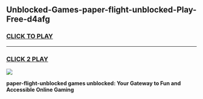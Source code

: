 
## Unblocked-Games-paper-flight-unblocked-Play-Free-d4afg
<h3>
<a href="https://premium76.site?title=paper-flight-unblocked&ref=19M">CLICK TO PLAY</a></h3>
<hr>

<h3>
<a href="https://premium76.site?title=paper-flight-unblocked&ref=19M">CLICK 2 PLAY</a>
  
</h3>

<a href="https://premium76.site?title=paper-flight-unblocked&ref=19M"><img src="https://clearcache.store/games.png"></a>


**paper-flight-unblocked games unblocked: Your Gateway to Fun and Accessible Online Gaming**
